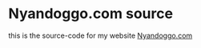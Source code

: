 # Nyandoggo.com source

this is the source-code for my website [Nyandoggo.com](https://www.nyandoggo.com)
